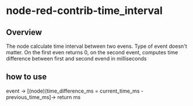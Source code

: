 # node-red-contrib-time_interval

## Overview
The node calculate time interval between two evens. Type of event doesn't matter.
On the first even returns 0, on the second event,
 computes time difference between first and second evend in milliseconds

## how to use
event -> [(node)(time_difference_ms = current_time_ms - previous_time_ms]-> return ms

